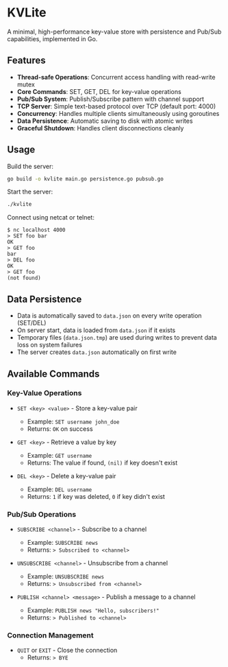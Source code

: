 # KVLite

A minimal, high-performance key-value store with persistence and Pub/Sub capabilities, implemented in Go.

## Features

- **Thread-safe Operations**: Concurrent access handling with read-write mutex
- **Core Commands**: SET, GET, DEL for key-value operations
- **Pub/Sub System**: Publish/Subscribe pattern with channel support
- **TCP Server**: Simple text-based protocol over TCP (default port: 4000)
- **Concurrency**: Handles multiple clients simultaneously using goroutines
- **Data Persistence**: Automatic saving to disk with atomic writes
- **Graceful Shutdown**: Handles client disconnections cleanly

## Usage

Build the server:
```bash
go build -o kvlite main.go persistence.go pubsub.go
```

Start the server:
```bash
./kvlite
```

Connect using netcat or telnet:
```
$ nc localhost 4000
> SET foo bar
OK
> GET foo
bar
> DEL foo
OK
> GET foo
(not found)
```

## Data Persistence

- Data is automatically saved to `data.json` on every write operation (SET/DEL)
- On server start, data is loaded from `data.json` if it exists
- Temporary files (`data.json.tmp`) are used during writes to prevent data loss on system failures
- The server creates `data.json` automatically on first write

## Available Commands

### Key-Value Operations
- `SET <key> <value>` - Store a key-value pair
  - Example: `SET username john_doe`
  - Returns: `OK` on success

- `GET <key>` - Retrieve a value by key
  - Example: `GET username`
  - Returns: The value if found, `(nil)` if key doesn't exist

- `DEL <key>` - Delete a key-value pair
  - Example: `DEL username`
  - Returns: `1` if key was deleted, `0` if key didn't exist

### Pub/Sub Operations
- `SUBSCRIBE <channel>` - Subscribe to a channel
  - Example: `SUBSCRIBE news`
  - Returns: `> Subscribed to <channel>`

- `UNSUBSCRIBE <channel>` - Unsubscribe from a channel
  - Example: `UNSUBSCRIBE news`
  - Returns: `> Unsubscribed from <channel>`

- `PUBLISH <channel> <message>` - Publish a message to a channel
  - Example: `PUBLISH news "Hello, subscribers!"`
  - Returns: `> Published to <channel>`

### Connection Management
- `QUIT` or `EXIT` - Close the connection
  - Returns: `> BYE`
